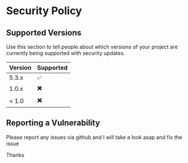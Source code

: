 # Security Policy

## Supported Versions

Use this section to tell people about which versions of your project are
currently being supported with security updates.

| Version | Supported          |
| ------- | ------------------ |
| 5.3.x   | ✅                |
| 1.0.x   | ✖️                |
| < 1.0   | ✖️                |

## Reporting a Vulnerability

Please report any issues via github and I will take a look asap and fix the issue

Thanks

